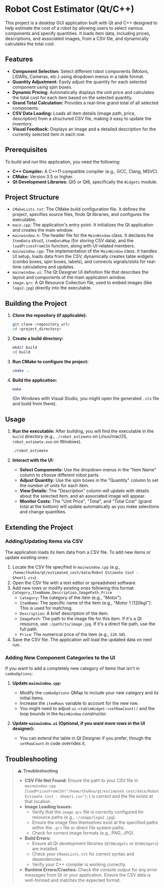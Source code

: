# Robot Cost Estimator (Qt/C++)

This project is a desktop GUI application built with Qt and C++ designed to help estimate the cost of a robot by allowing users to select various components and specify quantities. It loads item data, including prices, descriptions, and associated images, from a CSV file, and dynamically calculates the total cost.

## Features

* **Component Selection:** Select different robot components (Motors, LIDARs, Cameras, etc.) using dropdown menus in a table format.
* **Quantity Adjustment:** Easily adjust the quantity for each selected component using spin boxes.
* **Dynamic Pricing:** Automatically displays the unit price and calculates the total cost for each item based on the selected quantity.
* **Grand Total Calculation:** Provides a real-time grand total of all selected components.
* **CSV Data Loading:** Loads all item details (image path, price, description) from a structured CSV file, making it easy to update the inventory.
* **Visual Feedback:** Displays an image and a detailed description for the currently selected item in each row.

## Prerequisites

To build and run this application, you need the following:

* **C++ Compiler:** A C++11 compatible compiler (e.g., GCC, Clang, MSVC).
* **CMake:** Version 3.5 or higher.
* **Qt Development Libraries:** Qt5 or Qt6, specifically the `Widgets` module.

## Project Structure

* `CMakeLists.txt`: The CMake build configuration file. It defines the project, specifies source files, finds Qt libraries, and configures the executable.
* `main.cpp`: The application's entry point. It initializes the Qt application and creates the main window.
* `mainwindow.h`: The header file for the `MainWindow` class. It declares the `ItemData` struct, `itemDataMap` (for storing CSV data), and the `loadPricesFromCSV` function, along with UI-related members.
* `mainwindow.cpp`: The implementation of the `MainWindow` class. It handles UI setup, loads data from the CSV, dynamically creates table widgets (combo boxes, spin boxes, labels), and connects signals/slots for real-time calculations and updates.
* `mainwindow.ui`: The Qt Designer UI definition file that describes the layout and components of the main application window.
* `image.qrc`: A Qt Resource Collection file, used to embed images (like `logo2.jpg`) directly into the executable.

## Building the Project

1.  **Clone the repository (if applicable):**
    ```bash
    git clone <repository_url>
    cd <project_directory>
    ```

2.  **Create a build directory:**
    ```bash
    mkdir build
    cd build
    ```

3.  **Run CMake to configure the project:**
    ```bash
    cmake ..
    ```

4.  **Build the application:**
    ```bash
    make
    ```
    (On Windows with Visual Studio, you might open the generated `.sln` file and build from there).

## Usage

1.  **Run the executable:**
    After building, you will find the executable in the `build` directory (e.g., `./robot_estimate` on Linux/macOS, `robot_estimate.exe` on Windows).

    ```bash
    ./robot_estimate
    ```

2.  **Interact with the UI:**
    * **Select Components:** Use the dropdown menus in the "Item Name" column to choose different robot parts.
    * **Adjust Quantity:** Use the spin boxes in the "Quantity" column to set the number of units for each item.
    * **View Details:** The "Description" column will update with details about the selected item, and an associated image will appear.
    * **Monitor Costs:** The "Unit Price", "Total", and "Total Cost" (grand total at the bottom) will update automatically as you make selections and change quantities.

## Extending the Project

### Adding/Updating Items via CSV

The application loads its item data from a CSV file. To add new items or update existing ones:

1.  Locate the CSV file specified in `mainwindow.cpp` (e.g., `/home/thukha/qt/estimated_cost/data/Robot Estimate Cost - Sheet1.csv`).
2.  Open the CSV file with a text editor or spreadsheet software.
3.  Add new rows or modify existing ones following this format:
    `Category,ItemName,Description,ImagePath,Price`
    * `Category`: The category of the item (e.g., "Motor").
    * `ItemName`: The specific name of the item (e.g., "Motor 1 (120kg)"). This is used for matching.
    * `Description`: A brief description of the item.
    * `ImagePath`: The path to the image file for this item. If it's a Qt resource, use `:/path/to/image.jpg`. If it's a direct file path, use the full path.
    * `Price`: The numerical price of the item (e.g., `120.50`).
4.  Save the CSV file. The application will load the updated data on next run.

### Adding New Component Categories to the UI

If you want to add a completely new category of items that isn't in `comboOptions`:

1.  **Update `mainwindow.cpp`:**
    * Modify the `comboOptions` QMap to include your new category and its initial items.
    * Increase the `itemRows` variable to account for the new row.
    * You might need to adjust `ui->tableWidget->setRowCount()` and the loop bounds in the `MainWindow` constructor.

2.  **Update `mainwindow.ui` (Optional, if you want more rows in the UI designer):**
    * You can extend the table in Qt Designer if you prefer, though the `setRowCount` in code overrides it.

## Troubleshooting

> ⚠️ **Troubleshooting**
>
> * **CSV File Not Found:** Ensure the path to your CSV file in `mainwindow.cpp` (`loadPricesFromCSV("/home/thukha/qt/estimated_cost/data/Robot Estimate Cost - Sheet1.csv");`) is correct and the file exists at that location.
> * **Image Loading Issues:**
>     * Verify that the `image.qrc` file is correctly configured for resource paths (e.g., `:/image/logo2.jpg`).
>     * Ensure the image files themselves exist at the specified paths within the `.qrc` file or direct file system paths.
>     * Check for correct image formats (e.g., PNG, JPG).
> * **Build Errors:**
>     * Ensure all Qt development libraries (`Qt5Widgets` or `Qt6Widgets`) are installed.
>     * Check your `CMakeLists.txt` for correct syntax and dependencies.
>     * Verify your C++ compiler is working correctly.
> * **Runtime Errors/Crashes:** Check the console output for any error messages from Qt or your application. Ensure the CSV data is well-formed and matches the expected format.
